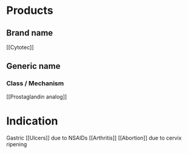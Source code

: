 # Products

## Brand name
[[Cytotec]]

## Generic name


### Class / Mechanism
[[Prostaglandin analog]]

# Indication
Gastric [[Ulcers]] due to NSAIDs
[[Arthritis]]
[[Abortion]] due to cervix ripening
